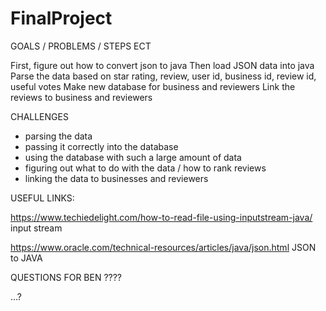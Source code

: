 # FinalProject
GOALS /  PROBLEMS / STEPS ECT

First, figure out how to convert json to java
Then load JSON data into java 
Parse the data based on star rating, review, user id, business id, review id, useful votes
Make new database for business and reviewers
Link the reviews to business and reviewers

CHALLENGES

  - parsing the data
  - passing it correctly into the database
  - using the database with such a large amount of data
  - figuring out what to do with the data / how to rank reviews
   - linking the data to businesses and reviewers
   
   USEFUL LINKS:
   
   https://www.techiedelight.com/how-to-read-file-using-inputstream-java/
   input stream
   
   https://www.oracle.com/technical-resources/articles/java/json.html
   JSON to JAVA
   
   QUESTIONS FOR BEN
   ????
   
   
  

…?



